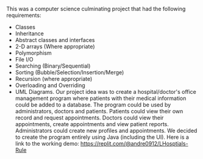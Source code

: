 This was a computer science culminating project that had the following requirements:
- Classes
- Inheritance
- Abstract classes and interfaces
- 2-D arrays (Where appropriate)
- Polymorphism
- File I/O
- Searching (Binary/Sequential)
- Sorting (Bubble/Selection/Insertion/Merge)
- Recursion (where appropriate)
- Overloading and Overriding
- UML Diagrams.
Our project idea was to create a hospital/doctor's office management program where patients with their medical information could be added to a database. The program could be used by administrators,
doctors and patients. Patients could view their own record and request appointments. Doctors could view their appointments, create appointments and view patient reports. Administrators could create new profiles and appointments.
We decided to create the program entirely using Java (including the UI).
Here is a link to the working demo: https://replit.com/@andre0912/LHosptials-Rule
